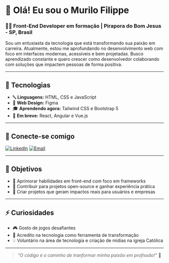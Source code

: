 # 👋 Olá! Eu sou o Murilo Filippe

### 👨‍💻 Front-End Developer em formação | Pirapora do Bom Jesus - SP, Brasil

Sou um entusiasta da tecnologia que está transformando sua paixão em carreira. Atualmente, estou me aprofundando no desenvolvimento web com foco em interfaces modernas, acessíveis e bem projetadas. Busco aprendizado constante e quero crescer como desenvolvedor colaborando com soluções que impactem pessoas de forma positiva.

---

## 🧠 Tecnologias

- 🔤 **Linguagens:** HTML, CSS e JavaScript
- 🎨 **Web Design:** Figma
- 🎓 **Aprendendo agora:** Tailwind CSS e Bootstrap 5
- 🔮 **Em breve:** React, Angular e Vue.js

---

## 🔗 Conecte-se comigo

[![LinkedIn](https://img.shields.io/badge/-LinkedIn-0e76a8?style=for-the-badge&logo=linkedin&logoColor=white)](https://www.linkedin.com/in/murilo-filippe-447b58241/)
[![Email](https://img.shields.io/badge/-Email-%23D14836?style=for-the-badge&logo=gmail&logoColor=white)](mailto:murilofilippe.contato@gmail.com)

---

## 🎯 Objetivos

- 🧩 Aprimorar habilidades em front-end com foco em frameworks
- 💼 Contribuir para projetos open-source e ganhar experiência prática
- 🚀 Criar projetos que geram impactos reais para usuários e empresas

---

## ⚡ Curiosidades

- 🎮 Gosto de jogos desafiantes
- 🌱 Acredito na tecnologia como ferramenta de transformação
- 💡 Voluntário na área de tecnologia e criação de midias na igreja Católica
  
---

> _"O código é o caminho de tranformar minha paixão em profissão!"_ 🚀
